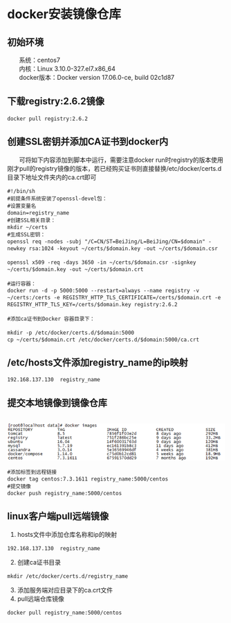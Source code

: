 
# docker安装镜像仓库

## 初始环境
&#160; &#160; &#160; &#160;系统：centos7  
&#160; &#160; &#160; &#160;内核：Linux 3.10.0-327.el7.x86_64  
&#160; &#160; &#160; &#160;docker版本：Docker version 17.06.0-ce, build 02c1d87
## 下载registry:2.6.2镜像
```
docker pull registry:2.6.2
```
## 创建SSL密钥并添加CA证书到docker内
&#160; &#160; &#160; &#160;可将如下内容添加到脚本中运行，需要注意docker run时registry的版本使用刚才pull的registry镜像的版本，若已经购买证书则直接替换/etc/docker/certs.d目录下地址文件夹内的ca.crt即可
```
#!/bin/sh
#前提条件系统安装了openssl-devel包：
#设置变量名
domain=registry_name
#创建SSL相关目录：
mkdir ~/certs
#生成SSL密钥：
openssl req -nodes -subj "/C=CN/ST=BeiJing/L=BeiJing/CN=$domain" -newkey rsa:1024 -keyout ~/certs/$domain.key -out ~/certs/$domain.csr

openssl x509 -req -days 3650 -in ~/certs/$domain.csr -signkey ~/certs/$domain.key -out ~/certs/$domain.crt

#运行容器：
docker run -d -p 5000:5000 --restart=always --name registry -v ~/certs:/certs -e REGISTRY_HTTP_TLS_CERTIFICATE=/certs/$domain.crt -e REGISTRY_HTTP_TLS_KEY=/certs/$domain.key registry:2.6.2

#添加ca证书到Docker 容器目录下：

mkdir -p /etc/docker/certs.d/$domain:5000
cp ~/certs/$domain.crt /etc/docker/certs.d/$domain:5000/ca.crt
```
## /etc/hosts文件添加registry_name的ip映射
```
192.168.137.130  registry_name
```
## 提交本地镜像到镜像仓库
&#160; &#160; &#160; &#160;![docker images](./images/images.png)  
```
#添加标签到远程链接
docker tag centos:7.3.1611 registry_name:5000/centos
#提交镜像
docker push registry_name:5000/centos
```
## linux客户端pull远端镜像
1. hosts文件中添加仓库名称和ip的映射
```
192.168.137.130  registry_name
```
2. 创建ca证书目录
```
mkdir /etc/docker/certs.d/registry_name
```
3. 添加服务端对应目录下的ca.crt文件  
4. pull远端仓库镜像
```
docker pull registry_name:5000/centos
```
